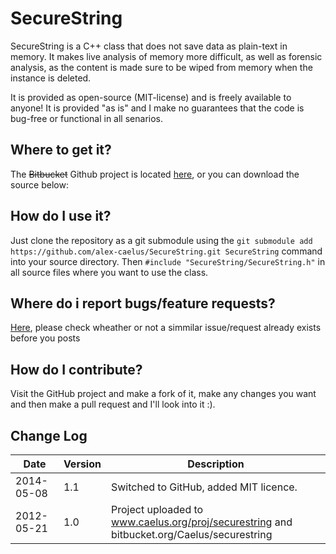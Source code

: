 SecureString
============

SecureString is a C++ class that does not save data as plain-text in memory. It makes live analysis of memory more difficult, as well as forensic analysis, as the content is made sure to be wiped from memory when the instance is deleted.

It is provided as open-source (MIT-license) and is freely available to anyone! It is provided "as is" and I make no guarantees that the code is bug-free or functional in all senarios.

Where to get it?
----------------

The ~~Bitbucket~~ Github project is located [here](https://github.com/alex-caelus/SecureString), or you can download the source below:

How do I use it?
----------------

Just clone the repository as a git submodule using the `git submodule add https://github.com/alex-caelus/SecureString.git SecureString` command into your source directory. Then `#include "SecureString/SecureString.h"` in all source files where you want to use the class.

Where do i report bugs/feature requests?
----------------------------------------

[Here](https://github.com/alex-caelus/SecureString/issues), please check wheather or not a simmilar issue/request already exists before you posts

How do I contribute?
--------------------

Visit the GitHub project and make a fork of it, make any changes you want and then make a pull request and I'll look into it :).

Change Log
----------

Date       | Version | Description
-----------|---------|------------
2014-05-08 | 1.1     | Switched to GitHub, added MIT licence.
2012-05-21 | 1.0     | Project uploaded to www.caelus.org/proj/securestring and bitbucket.org/Caelus/securestring